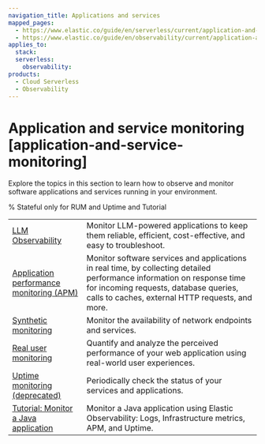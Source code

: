 ```yaml
---
navigation_title: Applications and services
mapped_pages:
  - https://www.elastic.co/guide/en/serverless/current/application-and-service-monitoring.html
  - https://www.elastic.co/guide/en/observability/current/application-and-service-monitoring.html
applies_to:
  stack:
  serverless:
    observability:
products:
  - Cloud Serverless
  - Observability
---
```


# Application and service monitoring [application-and-service-monitoring]


Explore the topics in this section to learn how to observe and monitor software applications and services running in your environment.

% Stateful only for RUM and Uptime and Tutorial

|     |     |
| --- | --- |
| [LLM Observability](/solutions/observability/applications/llm-observability.md) | Monitor LLM-powered applications to keep them reliable, efficient, cost-effective, and easy to troubleshoot.|
| [Application performance monitoring (APM)](/solutions/observability/apm/index.md) | Monitor software services and applications in real time, by collecting detailed performance information on response time for incoming requests, database queries, calls to caches, external HTTP requests, and more. |
| [Synthetic monitoring](/solutions/observability/synthetics/index.md) | Monitor the availability of network endpoints and services. |
| [Real user monitoring](/solutions/observability/applications/user-experience.md) | Quantify and analyze the perceived performance of your web application using real-world user experiences. |
| [Uptime monitoring (deprecated)](/solutions/observability/uptime/index.md) | Periodically check the status of your services and applications. |
| [Tutorial: Monitor a Java application](/solutions/observability/applications/tutorial-monitor-java-application.md) | Monitor a Java application using Elastic Observability: Logs, Infrastructure metrics, APM, and Uptime. |
